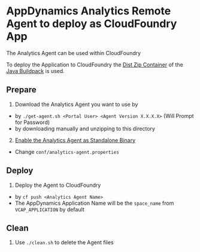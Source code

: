 # AppDynamics Analytics Remote Agent to deploy as CloudFoundry App

The Analytics Agent can be used within CloudFoundry 

To deploy the Application to CloudFoundry the [Dist Zip Container](https://github.com/cloudfoundry/java-buildpack/blob/master/docs/container-dist_zip.md) of the [Java Buildpack](https://github.com/cloudfoundry/java-buildpack) is used.

## Prepare
1. Download the Analytics Agent you want to use by
  * by `./get-agent.sh <Portal User> <Agent Version X.X.X.X>` (Will Prompt for Password)
  * by downloading manually and unzipping to this directory
2. [Enable the Analytics Agent as Standalone Binary](https://docs.appdynamics.com/display/PRO42/Installing+Agent-Side+Components#InstallingAgent-SideComponents-EnabletheAnalyticsAgentasStandaloneBinary)
  * Change `conf/analytics-agent.properties`

## Deploy

1. Deploy the Agent to CloudFoundry
  * by `cf push <Analytics Agent Name>`
  * The AppDynamics Application Name will be the `space_name` from `VCAP_APPLICATION` by default

## Clean

1. Use `./clean.sh` to delete the Agent files
